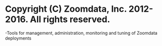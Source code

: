 # Copyright (C) Zoomdata, Inc. 2012-2016. All rights reserved.

-Tools for management, administration, monitoring and tuning of Zoomdata deployments
